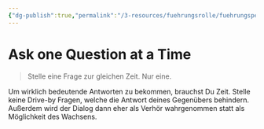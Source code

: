```yaml
---
{"dg-publish":true,"permalink":"/3-resources/fuehrungsrolle/fuehrungspersoenlichkeit/the-coaching-habit-von-michael-stanier/ask-one-question-at-a-time/","created":"2024-12-08T22:54:58.325+01:00","updated":"2024-12-08T23:07:32.255+01:00"}
---
```



# Ask one Question at a Time

> Stelle eine Frage zur gleichen Zeit. Nur eine.

Um wirklich bedeutende Antworten zu bekommen, brauchst Du Zeit. Stelle keine Drive-by Fragen, welche die Antwort deines Gegenübers behindern. Außerdem wird der Dialog dann eher als Verhör wahrgenommen statt als Möglichkeit des Wachsens.